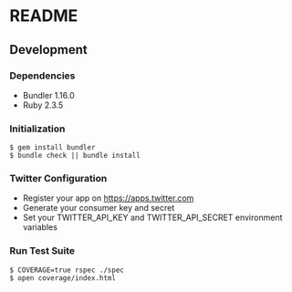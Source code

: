 # README

## Development

### Dependencies

* Bundler 1.16.0
* Ruby 2.3.5

### Initialization

```shell
$ gem install bundler
$ bundle check || bundle install
```

### Twitter Configuration

* Register your app on https://apps.twitter.com
* Generate your consumer key and secret
* Set your TWITTER_API_KEY and TWITTER_API_SECRET environment variables

### Run Test Suite

```shell
$ COVERAGE=true rspec ./spec
$ open coverage/index.html
```
